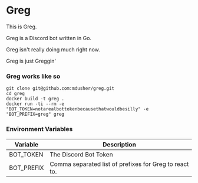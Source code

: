 # Greg

This is Greg.

Greg is a Discord bot written in Go.

Greg isn't really doing much right now. 

Greg is just Greggin'

### Greg works like so
```
git clone git@github.com:mdusher/greg.git
cd greg
docker build -t greg .
docker run -ti --rm -e "BOT_TOKEN=notarealbottokenbecausethatwouldbesilly" -e "BOT_PREFIX=greg" greg
```

### Environment Variables
| Variable   | Description                                            |
|------------|--------------------------------------------------------|
| BOT_TOKEN  | The Discord Bot Token                                  |
| BOT_PREFIX | Comma separated list of prefixes for Greg to react to. |
